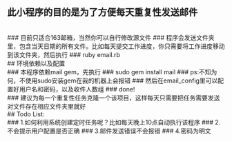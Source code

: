 ## 此小程序的目的是为了方便每天重复性发送邮件
<br>
### 目前只适合163邮箱，当然你可以自行修改源文件
### 程序会发送文件夹里，包含当天日期的所有文件。比如每天提交工作进度，你只需要将工作进度移动到该文件夹，然后执行
### ruby email.rb
<br>
## 环境依赖以及配置
<br>
### 本程序依赖mail gem，先执行
### sudo gem install mail
### ps:不知为何，不使用sudo安装gem在我的机器上会报错
### 然后在email_config里可以配置好用户名和密码，以及收件人数组
### done!
<br>
### 建议为每一个重复性任务克隆一个该项目，这样每天只需要把任务需要发送对文件存在相应文件夹里就好
<br>
## Todo List:
<br>
### 1.如何利用系统创建定时任务呢？比如每天晚上10点自动执行该程序
### 2.不会提示用户配置是否正确
### 3.邮件发送错误不会报错
### 4.密码为明文
